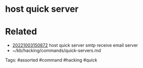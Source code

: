 # host quick server

# Related
- [20221003150872](/zet/20221003150872/README.md) host quick server smtp receive email server
- ~/kb/hacking/commands/quick-servers.md

Tags:
    #assorted #command #hacking #quick
